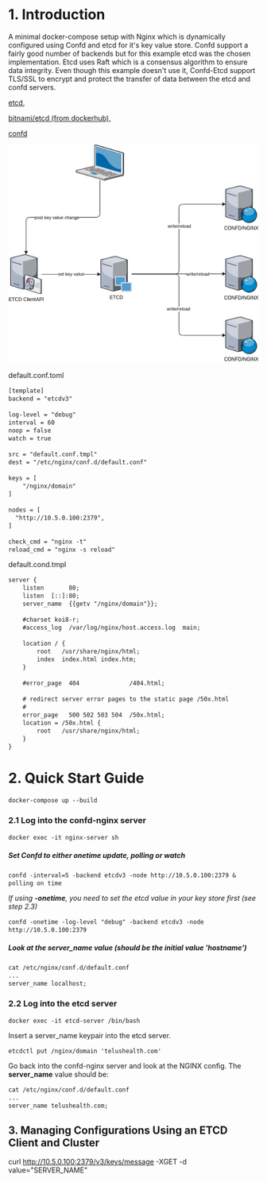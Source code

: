 # 1. Introduction
A minimal docker-compose setup with Nginx which is dynamically configured using Confd and etcd for it's key value store. Confd support a fairly good number of backends but for this example etcd was the chosen implementation. Etcd uses Raft which is a consensus algorithm to ensure data integrity. Even though this example doesn't use it, Confd-Etcd support TLS/SSL to encrypt and protect the transfer of data between the etcd and confd servers.

[etcd](https://etcd.io/),  

[bitnami/etcd (from dockerhub)](https://hub.docker.com/r/bitnami/etcd/), 

[confd](https://github.com/kelseyhightower/confd)



![confd-etcd](confd-etcd.png)

default.conf.toml

```
[template]
backend = "etcdv3"

log-level = "debug"
interval = 60
noop = false
watch = true

src = "default.conf.tmpl"
dest = "/etc/nginx/conf.d/default.conf"

keys = [
    "/nginx/domain"
]

nodes = [
  "http://10.5.0.100:2379",
]

check_cmd = "nginx -t"
reload_cmd = "nginx -s reload"
```

default.cond.tmpl

```
server {
    listen       80;
    listen  [::]:80;
    server_name  {{getv "/nginx/domain"}};

    #charset koi8-r;
    #access_log  /var/log/nginx/host.access.log  main;

    location / {
        root   /usr/share/nginx/html;
        index  index.html index.htm;
    }

    #error_page  404              /404.html;

    # redirect server error pages to the static page /50x.html
    #
    error_page   500 502 503 504  /50x.html;
    location = /50x.html {
        root   /usr/share/nginx/html;
    }
}
```



# 2. Quick Start Guide

```
docker-compose up --build 
```

### 2.1 Log into the confd-nginx server
```
docker exec -it nginx-server sh
```

##### Set Confd to either onetime update, polling or watch

```
confd -interval=5 -backend etcdv3 -node http://10.5.0.100:2379 & polling on time
```

*If using **-onetime**, you need to set the etcd value in your key store first (see step 2.3)*

```
confd -onetime -log-level "debug" -backend etcdv3 -node http://10.5.0.100:2379
```

##### Look at the server_name value (should be the initial value 'hostname')
```
cat /etc/nginx/conf.d/default.conf
...
server_name localhost;
```

### 2.2 Log into the etcd server

```
docker exec -it etcd-server /bin/bash
```

Insert a server_name keypair into the etcd server.

```
etcdctl put /nginx/domain 'telushealth.com'
```

Go back into the confd-nginx server and look at the NGINX config. The **server_name** value should be: 

```
cat /etc/nginx/conf.d/default.conf
...
server_name telushealth.com;
```

## 3. Managing Configurations Using an ETCD Client and Cluster

curl http://10.5.0.100:2379/v3/keys/message -XGET -d value="SERVER_NAME"
